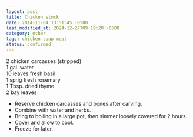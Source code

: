 ```yaml
---
layout: post
title: Chicken stock
date: 2014-11-04 13:51:45 -0500
last_modified_at: 2024-12-27T09:19:20 -0500
category: other
tags: chicken soup meat
status: confirmed
---
```

2 chicken carcasses (stripped)  
1 gal. water  
10 leaves fresh basil  
1 sprig fresh rosemary  
1 Tbsp. dried thyme  
2 bay leaves  

* Reserve chicken carcasses and bones after carving.
* Combine with water and herbs.
* Bring to boiling in a large pot, then simmer loosely covered for 2 hours.
* Cover and allow to cool.
* Freeze for later.
